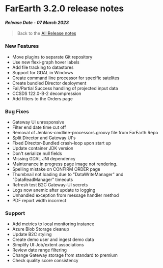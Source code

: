 # FarEarth 3.2.0 release notes
#### *Release Date - 07 March 2023*

> Back to the [All Release notes](releaseNotesSummary.md)

### New Features
* Move plugins to separate Git repository
* Use new flexi-graph hover labels
* Add file tracking to datastores
* Support for GDAL in Windows
* Create command line processor for specific satelites
* Create bundled Director deployment
* Fail/Partial Success handling of projected input data
* CCSDS 122.0-B-2 decompression
* Add filters to the Orders page

### Bug Fixes
* Gateway UI unresponsive
* Filter end date time cut off
* Removal of Jenkins-cmdline-processors.groovy file from FarEarth Repo
* Split Director and Gateway UI's
* Fixed Director-Bundled crash-loop upon start up
* Update container JDK version
* Don't serialize null fields
* Missing GDAL JNI dependency
* Maintenance in progress page image not rendering.
* Spelling mistake on CONFIRM ORDER page
* Thumbnail not loading due to "DataWriteManager" and "DataReadManager" timeouts
* Refresh test B2C Gateway-UI secrets
* Logs now anemic after update to logging
* Unhandled exception from message handler method
* PDF report width incorrect

### Support
* Add metrics to local monitoring instance
* Azure Blob Storage cleanup
* Update B2C styling
* Create demo user and ingest demo data
* Simplify UI Job/extent associations
* Review date range filtering
* Change Gateway storage from standard to premium
* Check quality score consistency
